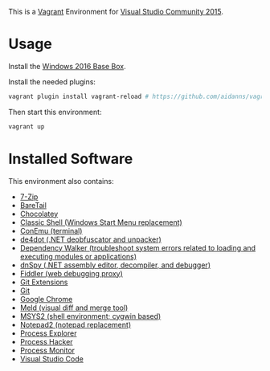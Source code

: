 This is a [Vagrant](https://www.vagrantup.com/) Environment for [Visual Studio Community 2015](https://www.visualstudio.com/vs/community/).


# Usage

Install the [Windows 2016 Base Box](https://github.com/rgl/windows-2016-vagrant).

Install the needed plugins:

```bash
vagrant plugin install vagrant-reload # https://github.com/aidanns/vagrant-reload 
```

Then start this environment:

```bash
vagrant up
``` 


# Installed Software

This environment also contains:

* [7-Zip](http://www.7-zip.org/)
* [BareTail](https://www.baremetalsoft.com/baretail/)
* [Chocolatey](https://chocolatey.org/)
* [Classic Shell (Windows Start Menu replacement)](http://www.classicshell.net/)
* [ConEmu (terminal)](https://conemu.github.io/)
* [de4dot (.NET deobfuscator and unpacker)](https://github.com/0xd4d/de4dot)
* [Dependency Walker (troubleshoot system errors related to loading and executing modules or applications)](http://www.dependencywalker.com/)
* [dnSpy (.NET assembly editor, decompiler, and debugger)](https://github.com/0xd4d/dnSpy)
* [Fiddler (web debugging proxy)](http://www.telerik.com/fiddler)
* [Git Extensions](https://gitextensions.github.io/)
* [Git](https://git-for-windows.github.io/)
* [Google Chrome](https://www.google.com/chrome/)
* [Meld (visual diff and merge tool)](http://meldmerge.org/)
* [MSYS2 (shell environment; cygwin based)](http://msys2.github.io/)
* [Notepad2 (notepad replacement)](http://www.flos-freeware.ch/notepad2.html)
* [Process Explorer](https://technet.microsoft.com/en-us/sysinternals/processexplorer.aspx)
* [Process Hacker](https://github.com/processhacker2/processhacker2)
* [Process Monitor](https://technet.microsoft.com/en-us/sysinternals/processmonitor.aspx)
* [Visual Studio Code](https://code.visualstudio.com/)
